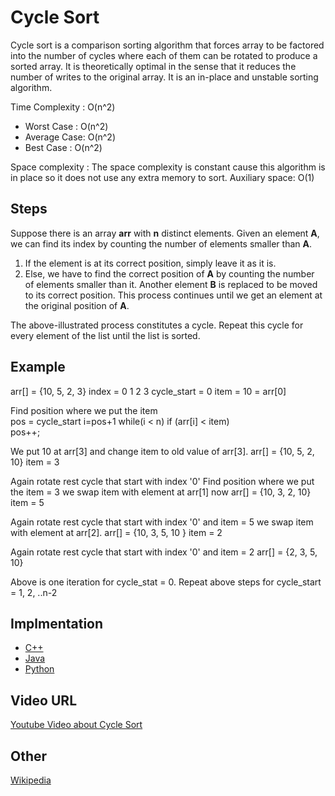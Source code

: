 # Cycle Sort

Cycle sort is a comparison sorting algorithm that forces array to be factored into the number of cycles where each of them can be rotated to produce a sorted array. It is theoretically optimal in the sense that it reduces the number of writes to the original array.
It is an in-place and unstable sorting algorithm.

Time Complexity : O(n^2) 
- Worst Case : O(n^2) 
- Average Case: O(n^2) 
- Best Case : O(n^2)

Space complexity :
The space complexity is constant cause this algorithm is in place so it does not use any extra memory to sort.
Auxiliary space: O(1)

## Steps

Suppose there is an array **arr** with **n** distinct elements. Given an element **A**, we can find its index by counting the number of elements smaller than **A**.

1. If the element is at its correct position, simply leave it as it is.
2. Else, we have to find the correct position of **A** by counting the number of elements smaller than it. Another element **B** is replaced to be moved to its correct position. This process continues until we get an element at the original position of **A**.

The above-illustrated process constitutes a cycle. Repeat this cycle for every element of the list until the list is sorted.

## Example

arr[] = {10, 5, 2, 3}
 index =  0   1   2   3
cycle_start = 0 
item = 10 = arr[0]

Find position where we put the item  
pos = cycle_start
i=pos+1
while(i < n)
if (arr[i] < item)  
    pos++;

We put 10 at arr[3] and change item to 
old value of arr[3].
arr[] = {10, 5, 2, 10} 
item = 3 

Again rotate rest cycle that start with index '0' 
Find position where we put the item = 3 
we swap item with element at arr[1] now 
arr[] = {10, 3, 2, 10} 
item = 5

Again rotate rest cycle that start with index '0' and item = 5 
we swap item with element at arr[2].
arr[] = {10, 3, 5, 10 } 
item = 2

Again rotate rest cycle that start with index '0' and item = 2
arr[] = {2, 3,  5, 10}  

Above is one iteration for cycle_stat = 0.
Repeat above steps for cycle_start = 1, 2, ..n-2

## Implmentation

- [C++](algorithms\CPlusPlus\Sorting\cycle-sort.cpp)
- [Java](algorithms\Java\sorting\cyclic-sort.java)
- [Python](algorithms\Python\sorting\count-sort.py)

## Video URL

[Youtube Video about Cycle Sort](https://youtu.be/gZNOM_yMdSQ)

## Other

[Wikipedia](https://en.wikipedia.org/wiki/Cycle_sort)